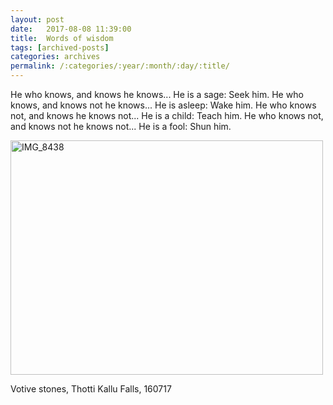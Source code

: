 ```yaml
---
layout: post
date:	2017-08-08 11:39:00
title:  Words of wisdom
tags: [archived-posts]
categories: archives
permalink: /:categories/:year/:month/:day/:title/
---
```

He who knows, and knows he knows...
He is a sage: Seek him.
He who knows, and knows not he knows...
He is asleep: Wake him.
He who knows not, and knows he knows not...
He is a child: Teach him.
He who knows not, and knows not he knows not...
He is a fool: Shun him.


<a data-flickr-embed="true" href="https://www.flickr.com/photos/86494503@N00/35159021504/in/album-72157683751339373/" title="IMG_8438"><img src="https://farm5.staticflickr.com/4323/35159021504_68f3dddf7e.jpg" width="500" height="375" alt="IMG_8438"></a>

Votive stones, Thotti Kallu Falls, 160717
